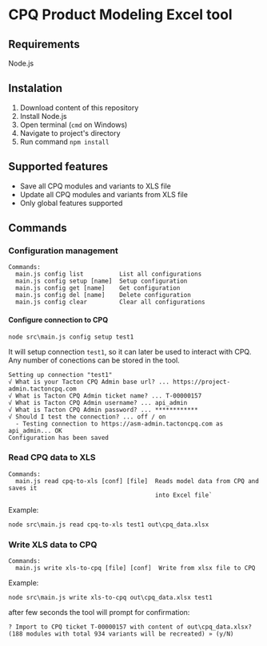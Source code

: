 # CPQ Product Modeling Excel tool

## Requirements

Node.js

## Instalation

1. Download content of this repository
2. Install Node.js
3. Open terminal (`cmd` on Windows)
4. Navigate to project's directory
5. Run command `npm install`

## Supported features

- Save all CPQ modules and variants to XLS file
- Update all CPQ modules and variants from XLS file
- Only global features supported

## Commands

### Configuration management

```
Commands:
  main.js config list          List all configurations
  main.js config setup [name]  Setup configuration
  main.js config get [name]    Get configuration
  main.js config del [name]    Delete configuration
  main.js config clear         Clear all configurations
```

#### Configure connection to CPQ

`node src\main.js config setup test1`

It will setup connection `test1`, so it can later be used to interact with CPQ. Any number of conections can be stored in the tool.

```
Setting up connection "test1"
√ What is your Tacton CPQ Admin base url? ... https://project-admin.tactoncpq.com
√ What is Tacton CPQ Admin ticket name? ... T-00000157
√ What is Tacton CPQ Admin username? ... api_admin
√ What is Tacton CPQ Admin password? ... ************
√ Should I test the connection? ... off / on
  - Testing connection to https://asm-admin.tactoncpq.com as api_admin... OK
Configuration has been saved
```

### Read CPQ data to XLS

```
Commands:
  main.js read cpq-to-xls [conf] [file]  Reads model data from CPQ and saves it
                                         into Excel file`
```

Example:

`node src\main.js read cpq-to-xls test1 out\cpq_data.xlsx`

### Write XLS data to CPQ

```
Commands:
  main.js write xls-to-cpq [file] [conf]  Write from xlsx file to CPQ
```

Example:

`node src\main.js write xls-to-cpq out\cpq_data.xlsx test1`

after few seconds the tool will prompt for confirmation:

`? Import to CPQ ticket T-00000157 with content of out\cpq_data.xlsx? (188 modules with total 934 variants will be recreated) » (y/N)`
